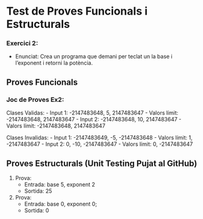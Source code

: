 # Test de Proves Funcionals  i Estructurals


### Exercici 2:
- Enunciat: Crea un programa que demani per teclat un la base i l’exponent i retorni la potència.

## Proves Funcionals

### Joc de Proves Ex2:

Clases Validas:
    - Input 1: -2147483648, 5, 2147483647
        - Valors límit: -2147483648, 2147483647
    - Input 2: -2147483648, 10, 2147483647
        - Valors límit: -2147483648, 2147483647

Clases Invalidas:
    - Input 1: -2147483649, -5, -2147483648
        - Valors límit: 1, -2147483647
    - Input 2: 0, -10, -2147483647
        - Valors límit: 0, -2147483647

## Proves Estructurals (Unit Testing Pujat al GitHub)

1. Prova:
    - Entrada: base 5, exponent 2
    - Sortida: 25
2. Prova:  
    - Entrada: base 0, exponent 0;
    - Sortida: 0
